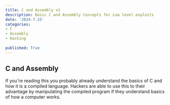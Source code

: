 ```yaml
---
title: C and Assembly v1
description: Basic C and Assembly Concepts for Low level exploits
date: '2024-7-25'
categories:
- C
- Assembly
- Hacking
    
published: True
---
```


## C and Assembly

If you're reading this you probably already understand the basics of C and how it is a compiled language. Hackers are able to use this to their advantage by manipulating the compiled program if they understand basics of how a computer works. 
